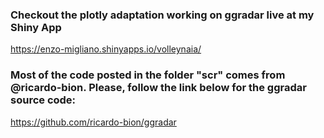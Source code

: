 ### Checkout the plotly adaptation working on ggradar live at my Shiny App

https://enzo-migliano.shinyapps.io/volleynaia/


### Most of the code posted in the folder "scr" comes from @ricardo-bion. Please, follow the link below for the ggradar source code:

https://github.com/ricardo-bion/ggradar
